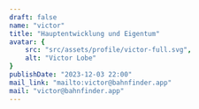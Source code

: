 ```yaml
---
draft: false
name: "victor"
title: "Hauptentwicklung und Eigentum"
avatar: {
    src: "src/assets/profile/victor-full.svg",
    alt: "Victor Lobe"
}
publishDate: "2023-12-03 22:00"
mail_link: "mailto:victor@bahnfinder.app"
mail: "victor@bahnfinder.app"
---
```

